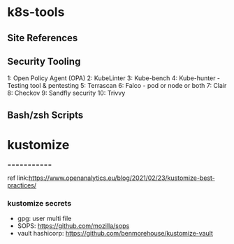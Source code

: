 # k8s-tools

Site References
---------------


Security Tooling
----------------
1: Open Policy Agent (OPA)
2: KubeLinter
3: Kube-bench
4: Kube-hunter - Testing tool & pentesting
5: Terrascan
6: Falco - pod or node or both
7: Clair
8: Checkov
9: Sandfly security
10: Trivvy


Bash/zsh Scripts
-------------

# kustomize
===========

ref link:https://www.openanalytics.eu/blog/2021/02/23/kustomize-best-practices/

### kustomize secrets
* gpg: user multi file
* SOPS: https://github.com/mozilla/sops
* vault hashicorp: https://github.com/benmorehouse/kustomize-vault





